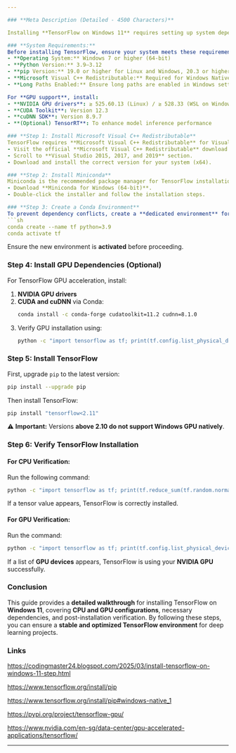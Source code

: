 ```yaml
---

### **Meta Description (Detailed - 4500 Characters)**  

Installing **TensorFlow on Windows 11** requires setting up system dependencies, configuring Python, and ensuring compatibility with CPU or GPU acceleration. This step-by-step guide provides everything needed to install **TensorFlow 2.10 or lower** on **Windows Native**, including software prerequisites, Microsoft Visual C++ Redistributable installation, Miniconda setup, GPU driver configuration, and verification steps.  

### **System Requirements:**  
Before installing TensorFlow, ensure your system meets these requirements:  
- **Operating System:** Windows 7 or higher (64-bit)  
- **Python Version:** 3.9–3.12  
- **pip Version:** 19.0 or higher for Linux and Windows, 20.3 or higher for macOS  
- **Microsoft Visual C++ Redistributable:** Required for Windows Native  
- **Long Paths Enabled:** Ensure long paths are enabled in Windows settings  

For **GPU support**, install:  
- **NVIDIA GPU drivers**: ≥ 525.60.13 (Linux) / ≥ 528.33 (WSL on Windows)  
- **CUDA Toolkit**: Version 12.3  
- **cuDNN SDK**: Version 8.9.7  
- **(Optional) TensorRT**: To enhance model inference performance  

### **Step 1: Install Microsoft Visual C++ Redistributable**  
TensorFlow requires **Microsoft Visual C++ Redistributable** for Visual Studio 2015, 2017, and 2019.  
- Visit the official **Microsoft Visual C++ Redistributable** download page.  
- Scroll to **Visual Studio 2015, 2017, and 2019** section.  
- Download and install the correct version for your system (x64).  

### **Step 2: Install Miniconda**  
Miniconda is the recommended package manager for TensorFlow installation.  
- Download **Miniconda for Windows (64-bit)**.  
- Double-click the installer and follow the installation steps.  

### **Step 3: Create a Conda Environment**  
To prevent dependency conflicts, create a **dedicated environment** for TensorFlow:  
```sh
conda create --name tf python=3.9
conda activate tf
```  
Ensure the new environment is **activated** before proceeding.  

### **Step 4: Install GPU Dependencies (Optional)**  
For TensorFlow GPU acceleration, install:  
1. **NVIDIA GPU drivers**  
2. **CUDA and cuDNN** via Conda:  
   ```sh
   conda install -c conda-forge cudatoolkit=11.2 cudnn=8.1.0
   ```  
3. Verify GPU installation using:  
   ```sh
   python -c "import tensorflow as tf; print(tf.config.list_physical_devices('GPU'))"
   ```  

### **Step 5: Install TensorFlow**  
First, upgrade `pip` to the latest version:  
```sh
pip install --upgrade pip
```  
Then install TensorFlow:  
```sh
pip install "tensorflow<2.11"
```  
⚠ **Important:** Versions **above 2.10 do not support Windows GPU natively**.  

### **Step 6: Verify TensorFlow Installation**  
#### **For CPU Verification:**  
Run the following command:  
```sh
python -c "import tensorflow as tf; print(tf.reduce_sum(tf.random.normal([1000, 1000])))"
```  
If a tensor value appears, TensorFlow is correctly installed.  

#### **For GPU Verification:**  
Run the command:  
```sh
python -c "import tensorflow as tf; print(tf.config.list_physical_devices('GPU'))"
```  
If a list of **GPU devices** appears, TensorFlow is using your **NVIDIA GPU** successfully.  

### **Conclusion**  
This guide provides a **detailed walkthrough** for installing TensorFlow on **Windows 11**, covering **CPU and GPU configurations**, necessary dependencies, and post-installation verification. By following these steps, you can ensure a **stable and optimized TensorFlow environment** for deep learning projects.

### **Links**
https://codingmaster24.blogspot.com/2025/03/install-tensorflow-on-windows-11-step.html

https://www.tensorflow.org/install/pip

https://www.tensorflow.org/install/pip#windows-native_1

https://pypi.org/project/tensorflow-gpu/

https://www.nvidia.com/en-sg/data-center/gpu-accelerated-applications/tensorflow/

---
```

